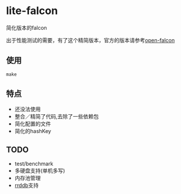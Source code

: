 # lite-falcon

简化版本的falcon

出于性能测试的需要，有了这个精简版本，官方的版本请参考[open-falcon](https://github.com/open-falcon/)

## 使用
```
make
```

## 特点
- 还没法使用
- 整合／精简了代码,去除了一些依赖包
- 简化配置的文件
- 简化的hashKey

## TODO
- test/benchmark
- 多硬盘支持(单机多写)
- 内存池管理
- [rrddb](https://github.com/yubo/rrddb)支持


